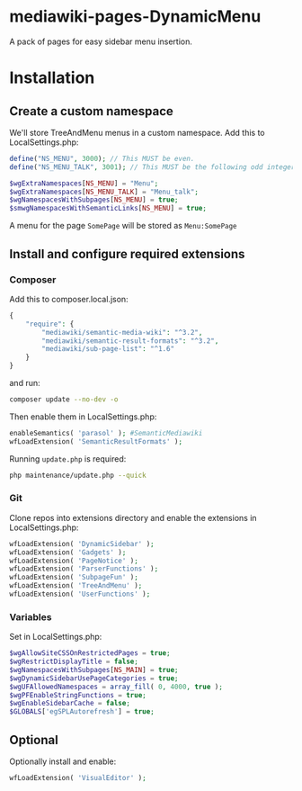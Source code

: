# mediawiki-pages-DynamicMenu
A pack of pages for easy sidebar menu insertion.

# Installation

## Create a custom namespace
We'll store TreeAndMenu menus in a custom namespace. Add this to LocalSettings.php:
```php
define("NS_MENU", 3000); // This MUST be even.
define("NS_MENU_TALK", 3001); // This MUST be the following odd integer.

$wgExtraNamespaces[NS_MENU] = "Menu";
$wgExtraNamespaces[NS_MENU_TALK] = "Menu_talk";
$wgNamespacesWithSubpages[NS_MENU] = true;
$smwgNamespacesWithSemanticLinks[NS_MENU] = true;
```
A menu for the page `SomePage` will be stored as `Menu:SomePage`

## Install and configure required extensions

### Composer
Add this to composer.local.json:
```php
{
    "require": {
        "mediawiki/semantic-media-wiki": "^3.2",
        "mediawiki/semantic-result-formats": "^3.2",
        "mediawiki/sub-page-list": "^1.6"
    }
}
```
and run:
```bash
composer update --no-dev -o
```
Then enable them in LocalSettings.php:
```php
enableSemantics( 'parasol' ); #SemanticMediawiki
wfLoadExtension( 'SemanticResultFormats' );
```
Running `update.php` is required:
```bash
php maintenance/update.php --quick
```

### Git
Clone repos into extensions directory and enable the extensions in LocalSettings.php:
```php
wfLoadExtension( 'DynamicSidebar' );
wfLoadExtension( 'Gadgets' );
wfLoadExtension( 'PageNotice' );
wfLoadExtension( 'ParserFunctions' );
wfLoadExtension( 'SubpageFun' );
wfLoadExtension( 'TreeAndMenu' );
wfLoadExtension( 'UserFunctions' );
```
### Variables
Set in LocalSettings.php:
```php
$wgAllowSiteCSSOnRestrictedPages = true;
$wgRestrictDisplayTitle = false;
$wgNamespacesWithSubpages[NS_MAIN] = true;
$wgDynamicSidebarUsePageCategories = true;
$wgUFAllowedNamespaces = array_fill( 0, 4000, true );
$wgPFEnableStringFunctions = true;
$wgEnableSidebarCache = false;
$GLOBALS['egSPLAutorefresh'] = true;
```
## Optional
Optionally install and enable:
```php
wfLoadExtension( 'VisualEditor' );
```
